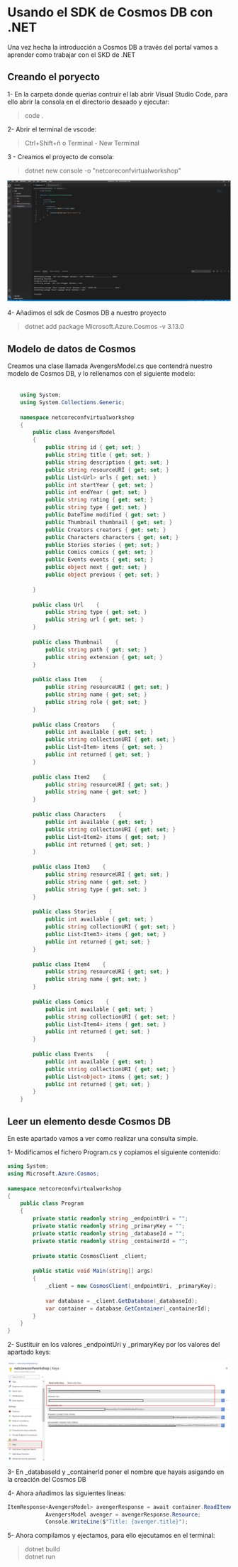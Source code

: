 # Usando el SDK de Cosmos DB con .NET  

Una vez hecha la introducción a Cosmos DB a través del portal vamos a aprender como trabajar con el SKD de .NET

## Creando el poryecto  

1- En la carpeta donde querias contruir el lab abrir Visual Studio Code, para ello abrir la consola en el directorio desaado y ejecutar:   
> code .  

2- Abrir el terminal de vscode: 
> Ctrl+Shift+ñ o Terminal - New Terminal  

3 - Creamos el proyecto de consola:  
> dotnet new console -o "netcoreconfvirtualworkshop"  

![Creación del proyecto](assets/createproject.png)

4- Añadimos el sdk de Cosmos DB a nuestro proyecto  
> dotnet add package Microsoft.Azure.Cosmos -v 3.13.0   

## Modelo de datos de Cosmos  

Creamos una clase llamada AvengersModel.cs que contendrá nuestro modelo de Cosmos DB, y lo rellenamos con el siguiente modelo:  

```csharp

    using System;  
    using System.Collections.Generic; 
    
    namespace netcoreconfvirtualworkshop
    {
        public class AvengersModel
        {
            public string id { get; set; } 
            public string title { get; set; } 
            public string description { get; set; } 
            public string resourceURI { get; set; } 
            public List<Url> urls { get; set; } 
            public int startYear { get; set; } 
            public int endYear { get; set; } 
            public string rating { get; set; } 
            public string type { get; set; } 
            public DateTime modified { get; set; } 
            public Thumbnail thumbnail { get; set; } 
            public Creators creators { get; set; } 
            public Characters characters { get; set; } 
            public Stories stories { get; set; } 
            public Comics comics { get; set; } 
            public Events events { get; set; } 
            public object next { get; set; } 
            public object previous { get; set; } 

        }

        public class Url    {
            public string type { get; set; } 
            public string url { get; set; } 
        }

        public class Thumbnail    {
            public string path { get; set; } 
            public string extension { get; set; } 
        }

        public class Item    {
            public string resourceURI { get; set; } 
            public string name { get; set; } 
            public string role { get; set; } 
        }

        public class Creators    {
            public int available { get; set; } 
            public string collectionURI { get; set; } 
            public List<Item> items { get; set; } 
            public int returned { get; set; } 
        }

        public class Item2    {
            public string resourceURI { get; set; } 
            public string name { get; set; } 
        }

        public class Characters    {
            public int available { get; set; } 
            public string collectionURI { get; set; } 
            public List<Item2> items { get; set; } 
            public int returned { get; set; } 
        }

        public class Item3    {
            public string resourceURI { get; set; } 
            public string name { get; set; } 
            public string type { get; set; } 
        }

        public class Stories    {
            public int available { get; set; } 
            public string collectionURI { get; set; } 
            public List<Item3> items { get; set; } 
            public int returned { get; set; } 
        }

        public class Item4    {
            public string resourceURI { get; set; } 
            public string name { get; set; } 
        }

        public class Comics    {
            public int available { get; set; } 
            public string collectionURI { get; set; } 
            public List<Item4> items { get; set; } 
            public int returned { get; set; } 
        }

        public class Events    {
            public int available { get; set; } 
            public string collectionURI { get; set; } 
            public List<object> items { get; set; } 
            public int returned { get; set; } 
        }
    }
```  

## Leer un elemento desde Cosmos DB 

En este apartado vamos a ver como realizar una consulta simple.  

1- Modificamos el fichero Program.cs y copiamos el siguiente contenido:  

```csharp  
using System;
using Microsoft.Azure.Cosmos;

namespace netcoreconfvirtualworkshop
{
    public class Program
    {
        private static readonly string _endpointUri = "";
        private static readonly string _primaryKey = "";
        private static readonly string _databaseId = "";
        private static readonly string _containerId = "";

        private static CosmosClient _client;

        public static void Main(string[] args)
        {
            _client = new CosmosClient(_endpointUri, _primaryKey);

            var database = _client.GetDatabase(_databaseId);
            var container = database.GetContainer(_containerId);
        }
    }
}

```  

2- Sustituir en los valores _endpointUri y _primaryKey por los valores del apartado keys:  

![Cosmos DB Keys](assets/keys.png)  

3- En _databaseId y _containerId poner el nombre que hayais asigando en la creación del Cosmos DB  

4- Ahora añadimos las siguientes lineas:  

```csharp  
ItemResponse<AvengersModel> avengerResponse = await container.ReadItemAsync<AvengersModel>("26024", new PartitionKey("collection"));
            AvengersModel avenger = avengerResponse.Resource;
            Console.WriteLine($"Title: {avenger.title}");

```  

5- Ahora compilamos y ejectamos, para ello ejecutamos en el terminal:  
> dotnet build  
> dotnet run 










